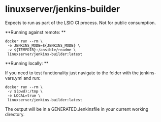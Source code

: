 # linuxserver/jenkins-builder

Expects to run as part of the LSIO CI process. Not for public consumption.

**Running against remote: **

    docker run --rm \
     -e JENKINS_MODE=${JENKINS_MODE} \
     -v ${TEMPDIR}:/ansible/readme \
     linuxserver/jenkins-builder:latest
     
**Running locally: **

If you need to test functionality just navigate to the folder with the jenkins-vars.yml and run: 

    docker run --rm \
     -v $(pwd):/tmp \
     -e LOCAL=true \
     linuxserver/jenkins-builder:latest
     
The output will be in a GENERATED.Jenkinsfile in your current working directory.
